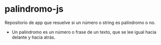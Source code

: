 # palindromo-js
Repositorio de app que resuelve si un número o string es palíndromo o no.
* Un palíndromo es un número o frase de un texto, que se lee igual hacia delante y hacia atrás.
